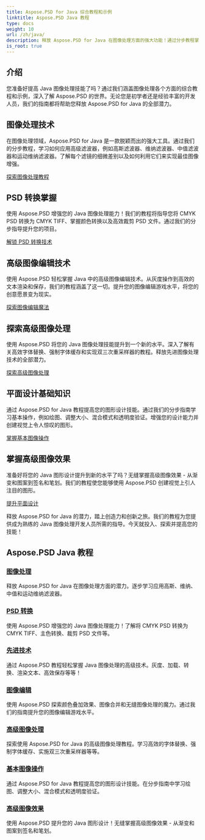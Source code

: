 ```yaml
---
title: Aspose.PSD for Java 综合教程和示例
linktitle: Aspose.PSD Java 教程
type: docs
weight: 10
url: /zh/java/
description: 释放 Aspose.PSD for Java 在图像处理方面的强大功能！通过分步教程掌握高斯、维纳、中值和运动维纳等滤波器。
is_root: true
---
```


## 介绍

您准备好提高 Java 图像处理技能了吗？通过我们涵盖图像处理各个方面的综合教程和示例，深入了解 Aspose.PSD 的世界。无论您是初学者还是经验丰富的开发人员，我们的指南都将帮助您释放 Aspose.PSD for Java 的全部潜力。

## 图像处理技术

在图像处理领域，Aspose.PSD for Java 是一款脱颖而出的强大工具。通过我们的分步教程，学习如何应用高级滤波器，例如高斯滤波器、维纳滤波器、中值滤波器和运动维纳滤波器。了解每个滤镜的细微差别以及如何利用它们来实现最佳图像增强。

[探索图像处理教程](./image-processing/)

## PSD 转换掌握

使用 Aspose.PSD 增强您的 Java 图像处理能力！我们的教程将指导您将 CMYK PSD 转换为 CMYK TIFF、掌握颜色转换以及高效裁剪 PSD 文件。通过我们的分步指导提升您的项目。

[解锁 PSD 转换技术](./psd-conversion/)

## 高级图像编辑技术

使用 Aspose.PSD 轻松掌握 Java 中的高级图像编辑技术。从灰度操作到高效的文本渲染和保存，我们的教程涵盖了这一切。提升您的图像编辑游戏水平，将您的创意愿景变为现实。

[探索图像编辑魔法](./image-editing/)

## 探索高级图像处理

使用 Aspose.PSD 将您的 Java 图像处理技能提升到一个新的水平。深入了解有关高效字体替换、强制字体缓存和实现双三次重采样器的教程。释放先进图像处理技术的全部潜力。

[探索高级图像处理](./advanced-image-manipulation/)

## 平面设计基础知识

通过 Aspose.PSD for Java 教程提高您的图形设计技能。通过我们的分步指南学习基本操作，例如绘图、调整大小、混合模式和透明度验证。增强您的设计能力并创建视觉上令人惊叹的图形。

[掌握基本图像操作](./basic-image-operations/)

## 掌握高级图像效果

准备好将您的 Java 图形设计提升到新的水平了吗？无缝掌握高级图像效果 - 从渐变和图案到签名和笔划。我们的教程使您能够使用 Aspose.PSD 创建视觉上引人注目的图形。

[提升平面设计](./advanced-image-effects/)

释放 Aspose.PSD for Java 的潜力，踏上创造力和创新之旅。我们的教程为您提供成为熟练的 Java 图像处理开发人员所需的指导。今天就投入、探索并提高您的技能！
## Aspose.PSD Java 教程
### [图像处理](./image-processing/)
释放 Aspose.PSD for Java 在图像处理方面的潜力。逐步学习应用高斯、维纳、中值和运动维纳滤波器。
### [PSD 转换](./psd-conversion/)
使用 Aspose.PSD 增强您的 Java 图像处理能力！了解将 CMYK PSD 转换为 CMYK TIFF、主色转换、裁剪 PSD 文件等。 
### [先进技术](./advanced-techniques/)
通过 Aspose.PSD 教程轻松掌握 Java 图像处理的高级技术。灰度、加载、转换、渲染文本、高效保存等等！
### [图像编辑](./image-editing/)
使用 Aspose.PSD 探索颜色叠加效果、图像合并和无缝图像处理的魔力。通过我们的指南提升您的图像编辑游戏水平。
### [高级图像处理](./advanced-image-manipulation/)
探索使用 Aspose.PSD for Java 的高级图像处理教程。学习高效的字体替换、强制字体缓存、实施双三次重采样器等等。
### [基本图像操作](./basic-image-operations/)
通过 Aspose.PSD for Java 教程提高您的图形设计技能。在分步指南中学习绘图、调整大小、混合模式和透明度验证。
### [高级图像效果](./advanced-image-effects/)
使用 Aspose.PSD 提升您的 Java 图形设计！无缝掌握高级图像效果 - 从渐变和图案到签名和笔划。